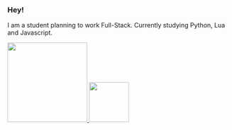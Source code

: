 ### Hey!
I am a student planning to work Full-Stack. Currently studying Python, Lua and Javascript.

<div align="left">
  <a href="https://github.com/jhermesn">
  <img height="180em" src="https://github-readme-stats.vercel.app/api?username=jhermesn&show_icons=true&theme=dark&include_all_commits=true&count_private=true"/>
  <img height="90em" src="https://github-readme-stats.vercel.app/api/top-langs/?username=jhermesn&layout=compact&langs_count=7&theme=dark"/>
</div>
